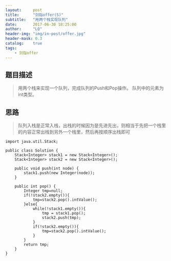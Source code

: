 ```yaml
---
layout:     post
title:      "剑指offer(5)"
subtitle:   "用两个栈实现队列"
date:       2017-06-30 18:25:00
author:     "LQ"
header-img: "img/in-post/offer.jpg"
header-mask: 0.3
catalog:    true
tags:
    - 剑指offer
---
```

## 题目描述
>用两个栈来实现一个队列，完成队列的Push和Pop操作。 队列中的元素为int类型。

## 思路
> 队列入栈是正常入栈，出栈的时候因为是先进先出，则相当于先把一个栈里的内容正常出栈到另外一个栈里，然后再按顺序出栈即可


```
import java.util.Stack;

public class Solution {
    Stack<Integer> stack1 = new Stack<Integer>();
    Stack<Integer> stack2 = new Stack<Integer>();
    
    public void push(int node) {
        stack1.push(new Integer(node));
    }
    
    public int pop() {
        Integer tmp=null;
    	if(!stack2.empty()){
            tmp=stack2.pop().intValue();
        }else{
            while(!stack1.empty()){
                tmp = stack1.pop();
                stack2.push(tmp);
            }
            if(!stack2.empty()){   
                tmp=stack2.pop().intValue();   
            }  
        }
        return tmp;
    }
}
```
